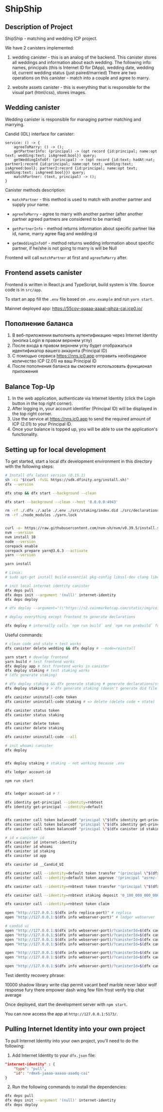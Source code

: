 # ShipShip

## Description of Project

ShipShip - matching and wedding ICP project.

We have 2 canisters implemented:

1. wedding canister - this is an analog of the backend. This canister stores all weddings and information about each wedding. The following info: names, principals (this is Internet ID for DApp), wedding date, wedding id, current wedding status (just paired/married) There are two operations on this canister - match into a couple and agree to marry.

2. website assets canister - this is everything that is responsible for the visual part (html/css), stores images.

## Wedding canister

Wedding canister is responsible for managing partner matching and marrying.

Candid (IDL) interface for canister:

```
service: () -> {
    agreeToMarry: () -> ();
    getPartnerInfo: (principal) -> (opt record {id:principal; name:opt text; wedding:text; isAgreed:bool}) query;
    getWeddingInfoOf: (principal) -> (opt record {id:text; hadAt:nat; partner1:record {id:principal; name:opt text; wedding:text; isAgreed:bool}; partner2:record {id:principal; name:opt text; wedding:text; isAgreed:bool}}) query;
    matchPartner: (text, principal) -> ();
}
```

Canister methods description:

- `matchPartner` - this method is used to match with another partner and supply your name.
- `agreeToMarry` - agree to marry with another partner (after another partner agreed partners are considered to be married)

- `getPartnerInfo` - method returns information about specific partner like id, name, marry agree flag and wedding id
- `getWeddingInfoOf` - method returns wedding information about specific partner, if he/she is not going to marry is will be Null

Frontend will call `matchPartner` at first and `agreeToMarry` after.

## Frontend assets canister

Frontend is written in React.js and TypeScript, build system is Vite. Source code is in `src/app`.

To start an app fill the `.env` file based on `.env.example` and run `yarn start`.

Mainnet deployed app: https://55cov-qqaaa-aaaal-qjhza-cai.icp0.io/

## Пополнение баланса

1. В веб-приложении выполнить аутентификацию через Internet Identity (кнопка Login в правом верхнем углу)
1. После входа в правом верхнем углу будет отображаться идентификатор вашего аккаунта (Principal ID)
1. С помощью сервиса https://nns.ic0.app отправить необходимое количество ICP (2.01) на ваш Principal ID
1. После пополнения баланса вы сможете использовать функционал приложения

## Balance Top-Up
1. In the web application, authenticate via Internet Identity (click the Login button in the top right corner).
1. After logging in, your account identifier (Principal ID) will be displayed in the top right corner.
1. Use the service at https://nns.ic0.app to send the required amount of ICP (2.01) to your Principal ID.
1. Once your balance is topped up, you will be able to use the application's functionality.

## Setting up for local development

To get started, start a local dfx development environment in this directory with the following steps:

```bash
# Install dfx latest version (0.15.1)
sh -ci "$(curl -fsSL https://sdk.dfinity.org/install.sh)"
dfx --version

dfx stop && dfx start --background --clean

dfx start --background --clean --host '0.0.0.0:4943'

rm -rf ./.dfx ./.azle ./.env ./src/staking/index.did ./src/declarations ./src/app/dist
rm -rf ./node_modules ./yarn.lock


curl -o- https://raw.githubusercontent.com/nvm-sh/nvm/v0.39.5/install.sh | bash
nvm --version
nvm install 18
node --version
corepack enable
corepack prepare yarn@3.6.3 --activate
yarn --version

yarn install

# Linux:
# sudo apt-get install build-essential pkg-config libssl-dev clang libclang-dev

# init local internet identity canister
dfx deps pull
dfx deps init --argument '(null)' internet-identity
dfx deps deploy

# dfx deploy --argument="(\"https://s2.coinmarketcap.com/static/img/coins/64x64/28230.png\", \"Big Time\", \"BIGTIME\", 6, 10000000000000000, principal \"$(dfx identity get-principal --identity=default)\", 0)" token

# deploy everything except frontend to generate declarations

dfx deploy # internally calls `npm run build` and `npm run prebuild` for app canister

```

Useful commands:

```sh
# clean code and state + test works
dfx canister delete wedding && dfx deploy # --mode=reinstall

yarn start # develop frontend
yarn build # test frontend works
dfx deploy app # test frontend works in canister
dfx deploy staking # test staking works
# (dfx generate staking)

# dfx deploy staking && dfx generate staking # generate declarations/staking/staking.did
dfx deploy staking # > dfx generate staking (doesn't generate did file for staking = but generates it in declarations/ folder)

dfx canister uninstall-code token
dfx canister uninstall-code staking # => delete (delete code + state)

dfx canister status token
dfx canister status staking

dfx canister delete token
dfx canister delete staking

dfx canister uninstall-code --all

# init whoami canister
dfx deploy


dfx deploy staking # staking - not working because .env

dfx ledger account-id

npm run start


dfx ledger account-id # ?

dfx identity get-principal --identity=rnbtest
dfx identity get-principal --identity=default


dfx canister call token balanceOf "principal \"$(dfx identity get-principal --identity=rnbtest)\""
dfx canister call token balanceOf "principal \"$(dfx identity get-principal --identity=default)\""
dfx canister call token balanceOf "principal \"$(dfx canister id staking)\""

# id ≠ canister id
dfx canister id internet-identity
dfx canister id whoami
dfx canister id staking
dfx canister id app

dfx canister id __Candid_UI

dfx canister call --identity=default token transfer "(principal \"$(dfx identity get-principal --identity=rnbtest)\", 1_000_000_000_000_000)"
dfx canister call --identity=default token approve '(principal "asrmz-lmaaa-aaaaa-qaaeq-cai", 0_500_000_000_000_000)'

dfx canister call --identity=rnbtest token transfer "(principal \"$(dfx canister id staking)\", 0_200_000_000_000_000)"

dfx canister call --identity=rnbtest staking deposit '0_100_000_000_000_000'

dfx canister call --identity=rnbtest token claim

open "http://127.0.0.1:$(dfx info replica-port)" # replica
open "http://127.0.0.1:$(dfx info webserver-port)" # ledger webserver

# candid ui
open "http://127.0.0.1:$(dfx info webserver-port)/?canisterId=$(dfx canister id __Candid_UI)&id=$(dfx canister id internet-identity)"
open "http://127.0.0.1:$(dfx info webserver-port)/?canisterId=$(dfx canister id __Candid_UI)&id=$(dfx canister id __Candid_UI)"
open "http://127.0.0.1:$(dfx info webserver-port)/?canisterId=$(dfx canister id __Candid_UI)&id=$(dfx canister id wedding)"
open "http://127.0.0.1:$(dfx info webserver-port)/?canisterId=$(dfx canister id __Candid_UI)&id=$(dfx canister id app)"

open "http://127.0.0.1:$(dfx info webserver-port)/?canisterId=$(dfx canister id internet-identity)"
open "http://127.0.0.1:$(dfx info webserver-port)/?canisterId=$(dfx canister id app)"

open "http://127.0.0.1:$(dfx info webserver-port)/?canisterId=$(dfx canister id staking)"
```

Test identity recovery phrase:

10000 shadow library write clap permit vacant beef marble never labor wolf response fury there empower dash wing few film frost verify trip chat average

Once deployed, start the development server with `npm start`.

You can now access the app at `http://127.0.0.1:5173/`.

## Pulling Internet Identity into your own project

To pull Internet Identity into your own project, you'll need to do the following:

1. Add Internet Identity to your `dfx.json` file:

```json
"internet-identity" : {
    "type": "pull",
    "id": "rdmx6-jaaaa-aaaaa-aaadq-cai"
}
```

2. Run the following commands to install the dependencies:

```bash
dfx deps pull
dfx deps init --argument '(null)' internet-identity
dfx deps deploy
```
